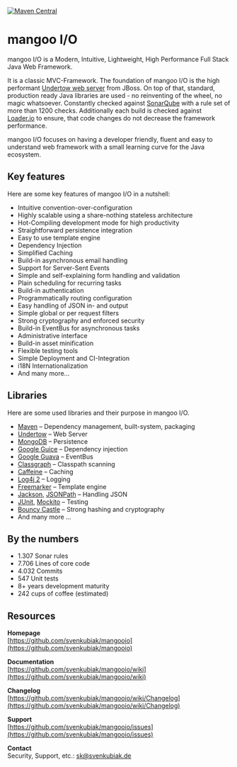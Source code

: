 [![Maven Central](https://maven-badges.herokuapp.com/maven-central/io.mangoo/mangooio/badge.svg?style=flat)](https://mvnrepository.com/artifact/io.mangoo/mangooio)


mangoo I/O
================

mangoo I/O is a Modern, Intuitive, Lightweight, High Performance Full Stack Java Web Framework.

It is a classic MVC-Framework. The foundation of mangoo I/O is the high performant [Undertow web server](http://undertow.io/) from JBoss. On top of that, standard, production ready Java libraries are used - no reinventing of the wheel, no magic whatsoever. Constantly checked against [SonarQube](http://www.sonarqube.org/) with a rule set of more than 1200 checks. Additionally each build is checked against [Loader.io](http://loader.io/) to ensure, that code changes do not decrease the framework performance.

mangoo I/O focuses on having a developer friendly, fluent and easy to understand web framework with a small learning curve for the Java ecosystem.

## Key features

Here are some key features of mangoo I/O in a nutshell:

* Intuitive convention-over-configuration
* Highly scalable using a share-nothing stateless architecture
* Hot-Compiling development mode for high productivity
* Straightforward persistence integration
* Easy to use template engine
* Dependency Injection
* Simplified Caching
* Build-in asynchronous email handling
* Support for Server-Sent Events
* Simple and self-explaining form handling and validation
* Plain scheduling for recurring tasks  
* Build-in authentication
* Programmatically routing configuration
* Easy handling of JSON in- and output
* Simple global or per request filters
* Strong cryptography and enforced security
* Build-in EventBus for asynchronous tasks
* Administrative interface
* Build-in asset minification
* Flexible testing tools
* Simple Deployment and CI-Integration
* i18N Internationalization
* And many more...

## Libraries

Here are some used libraries and their purpose in mangoo I/O.

* [Maven](https://maven.apache.org/) – Dependency management, built-system, packaging
* [Undertow](http://undertow.io/) – Web Server
* [MongoDB](https://www.mongodb.com/) – Persistence
* [Google Guice](https://github.com/google/guice) – Dependency injection
* [Google Guava](https://github.com/google/guava) – EventBus
* [Classgraph](https://github.com/classgraph/classgraph) – Classpath scanning
* [Caffeine](https://github.com/ben-manes/caffeine) – Caching
* [Log4j 2](http://logging.apache.org/log4j/2.x/) – Logging
* [Freemarker](http://freemarker.org/) – Template engine
* [Jackson](https://github.com/FasterXML/jackson), [JSONPath](https://github.com/jayway/JsonPath) – Handling JSON
* [JUnit](http://junit.org/junit4/), [Mockito](http://site.mockito.org/) – Testing
* [Bouncy Castle](https://www.bouncycastle.org/) – Strong hashing and cryptography
* And many more …

## By the numbers

* 1.307 Sonar rules
* 7.706 Lines of core code
* 4.032 Commits
* 547 Unit tests
* 8+ years development maturity
* 242 cups of coffee (estimated)

## Resources

**Homepage**   
[https://github.com/svenkubiak/mangooio](https://github.com/svenkubiak/mangooio)

**Documentation**   
[https://github.com/svenkubiak/mangooio/wiki](https://github.com/svenkubiak/mangooio/wiki)  

**Changelog**   
[https://github.com/svenkubiak/mangooio/wiki/Changelog](https://github.com/svenkubiak/mangooio/wiki/Changelog)  

**Support**   
[https://github.com/svenkubiak/mangooio/issues](https://github.com/svenkubiak/mangooio/issues)  

**Contact**  
Security, Support, etc.: sk@svenkubiak.de
